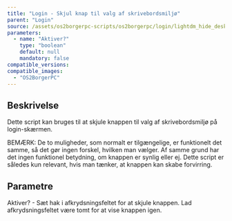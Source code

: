 ```yaml
---
title: "Login - Skjul knap til valg af skrivebordsmiljø"
parent: "Login"
source: /assets/os2borgerpc-scripts/os2borgerpc/login/lightdm_hide_desktop_env_select.sh
parameters:
  - name: "Aktiver?"
    type: "boolean"
    default: null
    mandatory: false
compatible_versions:
compatible_images:
  - "OS2BorgerPC"
---
```


## Beskrivelse
Dette script kan bruges til at skjule knappen til valg af skrivebordsmiljø på login-skærmen.

BEMÆRK: De to muligheder, som normalt er tilgængelige, er funktionelt det samme, så det gør ingen forskel, hvilken man vælger.
Af samme grund har det ingen funktionel betydning, om knappen er synlig eller ej.
Dette script er således kun relevant, hvis man tænker, at knappen kan skabe forvirring.

## Parametre

Aktiver? - Sæt hak i afkrydsningsfeltet for at skjule knappen.
Lad afkrydsningsfeltet være tomt for at vise knappen igen.

